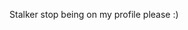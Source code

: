 Stalker stop being on my profile please :)

<!---
Cossegosse/Cossegosse is a ✨ special ✨ repository because its `README.md` (this file) appears on your GitHub profile.
You can click the Preview link to take a look at your changes.
--->
